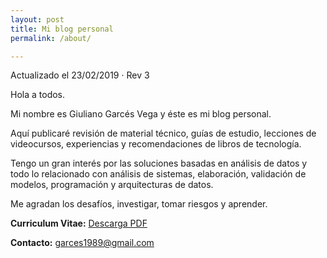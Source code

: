 ```yaml
---
layout: post
title: Mi blog personal
permalink: /about/

---
```

Actualizado el 23/02/2019 · Rev 3


Hola a todos. 

Mi nombre es Giuliano Garcés Vega y éste es mi blog personal. 

Aquí publicaré revisión de material técnico, guías de estudio, lecciones de videocursos, experiencias y recomendaciones de libros de tecnología.

Tengo un gran interés por las soluciones basadas en análisis de datos y todo lo relacionado con análisis de sistemas, elaboración, validación de modelos, programación y arquitecturas de datos.

Me agradan los desafíos, investigar, tomar riesgos y aprender. 


**Curriculum Vitae:**   [Descarga PDF]

[Descarga PDF]: https://drive.google.com/open?id=1WFRvOCxKpLuoTUDgM0ZVIoTItkqCPqAU

**Contacto:**   [garces1989@gmail.com](mailto:garces1989@gmail.com)